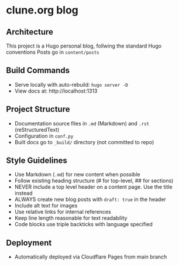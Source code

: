 # clune.org blog

## Architecture

This project is a Hugo personal blog, follwing the standard Hugo conventions
Posts go in `content/posts`

## Build Commands
- Serve locally with auto-rebuild: `hugo server -D`
- View docs at: http://localhost:1313

## Project Structure
- Documentation source files in `.md` (Markdown) and `.rst` (reStructuredText)
- Configuration in `conf.py`
- Built docs go to `_build/` directory (not committed to repo)

## Style Guidelines
- Use Markdown (`.md`) for new content when possible
- Follow existing heading structure (# for top-level, ## for sections)
- NEVER include a top level header on a content page. Use the title instead
- ALWAYS create new blog posts with `draft: true` in the header
- Include alt text for images
- Use relative links for internal references
- Keep line length reasonable for text readability
- Code blocks use triple backticks with language specified

## Deployment
- Automatically deployed via Cloudflare Pages from main branch
